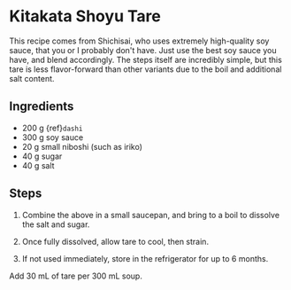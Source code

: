 # Kitakata Shoyu Tare
 
This recipe comes from Shichisai, who uses extremely high-quality soy sauce,
that you or I probably don't have. Just use the best soy sauce you have, and
blend accordingly. The steps itself are incredibly simple, but this tare is less
flavor-forward than other variants due to the boil and additional salt content.

## Ingredients

* 200 g {ref}`dashi`
* 300 g soy sauce
* 20 g small niboshi (such as iriko)
* 40 g sugar
* 40 g salt

## Steps

1. Combine the above in a small saucepan, and bring to a boil to dissolve the
   salt and sugar.

2. Once fully dissolved, allow tare to cool, then strain.

3. If not used immediately, store in the refrigerator for up to 6 months.  

Add 30 mL of tare per 300 mL soup. 